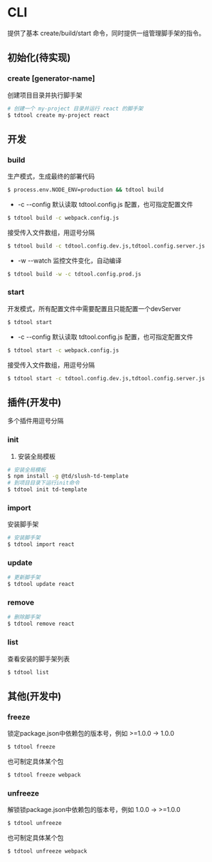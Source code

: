 # CLI

提供了基本 create/build/start 命令，同时提供一组管理脚手架的指令。

## 初始化(待实现)

### create <project-name> [generator-name]
创建项目目录并执行脚手架
```bash
# 创建一个 my-project 目录并运行 react 的脚手架
$ tdtool create my-project react
```

## 开发

### build
生产模式，生成最终的部署代码
```bash
$ process.env.NODE_ENV=production && tdtool build
```
* -c --config
默认读取 tdtool.config.js 配置，也可指定配置文件
```bash
$ tdtool build -c webpack.config.js
```
接受传入文件数组，用逗号分隔
```bash
$ tdtool build -c tdtool.config.dev.js,tdtool.config.server.js
```
* -w --watch
监控文件变化，自动编译
```bash
$ tdtool build -w -c tdtool.config.prod.js
```

### start
开发模式，所有配置文件中需要配置且只能配置一个devServer
```bash
$ tdtool start
```
* -c --config
默认读取 tdtool.config.js 配置，也可指定配置文件
```bash
$ tdtool start -c webpack.config.js
```
接受传入文件数组，用逗号分隔
```bash
$ tdtool start -c tdtool.config.dev.js,tdtool.config.server.js
```

## 插件(开发中)
多个插件用逗号分隔
### init
1. 安装全局模板
```bash
# 安装全局模板
$ npm install -g @td/slush-td-template
# 到项目目录下运行init命令
$ tdtool init td-template
```
### import
安装脚手架
```bash
# 安装脚手架
$ tdtool import react
```
### update
```bash
# 更新脚手架
$ tdtool update react
```
### remove
```bash
# 删除脚手架
$ tdtool remove react
```
### list
查看安装的脚手架列表
```bash
$ tdtool list
```

## 其他(开发中)

### freeze
锁定package.json中依赖包的版本号，例如 >=1.0.0 -> 1.0.0
```bash
$ tdtool freeze
```
也可制定具体某个包
```bash
$ tdtool freeze webpack
```

### unfreeze
解锁锁package.json中依赖包的版本号，例如 1.0.0 -> >=1.0.0
```bash
$ tdtool unfreeze
```
也可制定具体某个包
```bash
$ tdtool unfreeze webpack
```
